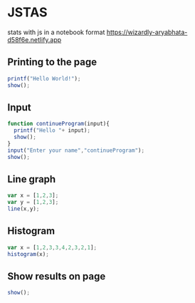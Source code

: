 # JSTAS
stats with js in a notebook format
https://wizardly-aryabhata-d58f6e.netlify.app

## Printing to the page
```js
printf("Hello World!");
show();
```
## Input
```js
function continueProgram(input){
  printf("Hello "+ input);
  show();
}
input("Enter your name","continueProgram");
show();
```
## Line graph
```js
var x = [1,2,3];
var y = [1,2,3];
line(x,y);
```
## Histogram
```js
var x = [1,2,3,3,4,2,3,2,1];
histogram(x);
```
## Show results on page
```js
show();
```
